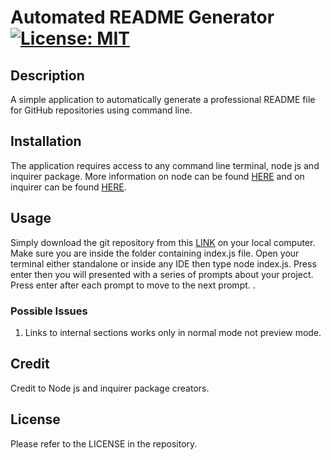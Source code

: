 # Automated README Generator [![License: MIT](https://img.shields.io/badge/License-MIT-yellow.svg)](https://opensource.org/licenses/MIT)

## Description

A simple application to automatically generate a professional README file for GitHub repositories using command line.  

## Installation

The application requires access to any command line terminal, node js and inquirer package. More information on node can be found [HERE](https://nodejs.org/en) and on inquirer can be found [HERE](https://www.npmjs.com/package/inquirer).

## Usage

Simply download the git repository from this [LINK](https://github.com/abdalla-diaai/readme-generator) on your local computer. Make sure you are inside the folder containing index.js file. Open your terminal either standalone or inside any IDE then type node index.js. Press enter then you will presented with a series of prompts about your project. Press enter after each prompt to move to the next prompt. .

### Possible Issues

1. Links to internal sections works only in normal mode not preview mode.

## Credit

Credit to Node js and inquirer package creators.

## License

Please refer to the LICENSE in the repository.